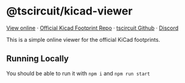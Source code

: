 # @tscircuit/kicad-viewer

[View online](https://tscircuit.github.io/kicad-viewer) &middot; [Official Kicad Footprint Repo](https://gitlab.com/kicad/libraries/kicad-footprints) &middot; [tscircuit Github](https//github.com/tscircuit/tscircuit) &middot; [Discord](https://tscircuit.com/join)

This is a simple online viewer for the official KiCad footprints.

## Running Locally

You should be able to run it with `npm i` and `npm run start`
